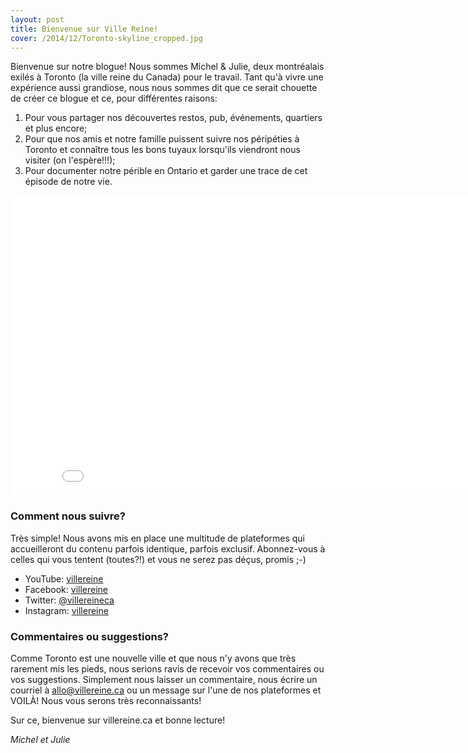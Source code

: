```yaml
---
layout: post
title: Bienvenue sur Ville Reine!
cover: /2014/12/Toronto-skyline_cropped.jpg
---
```


Bienvenue sur notre blogue! Nous sommes Michel & Julie, deux montréalais exilés à Toronto (la ville reine du Canada) pour le travail. Tant qu'à vivre une expérience aussi grandiose, nous nous sommes dit que ce serait chouette de créer ce blogue et ce, pour différentes raisons:

1. Pour vous partager nos découvertes restos, pub, événements, quartiers et plus encore;
2. Pour que nos amis et notre famille puissent suivre nos péripéties à Toronto et connaître tous les bons tuyaux lorsqu'ils viendront nous visiter (on l'espère!!!);
3. Pour documenter notre périble en Ontario et garder une trace de cet épisode de notre vie.

<iframe width="853" height="480" src="//www.youtube.com/embed/UXj7vvq7DjU" frameborder="0" allowfullscreen></iframe>

### Comment nous suivre?

Très simple! Nous avons mis en place une multitude de plateformes qui accueilleront du contenu parfois identique, parfois exclusif. Abonnez-vous à celles qui vous tentent (toutes?!) et vous ne serez pas déçus, promis ;-)

* YouTube: [villereine](https://youtube.com/user/villereine)
* Facebook: [villereine](https://www.facebook.com/villereine)
* Twitter: [@villereineca](https://twitter.com/villereineca)
* Instagram: [villereine](http://instagram.com/villereine)

### Commentaires ou suggestions?

Comme Toronto est une nouvelle ville et que nous n'y avons que très rarement mis les pieds, nous serions ravis de recevoir vos commentaires ou vos suggestions. Simplement nous laisser un commentaire, nous écrire un courriel à [allo@villereine.ca](mailto:allo@villereine.ca) ou un message sur l'une de nos plateformes et VOILÀ! Nous vous serons très reconnaissants!

Sur ce, bienvenue sur villereine.ca et bonne lecture!

_Michel et Julie_
